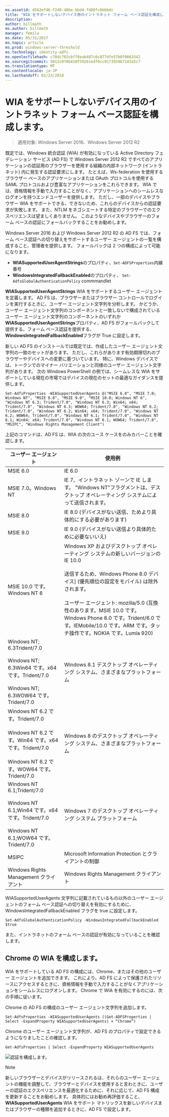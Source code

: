 ```yaml
---
ms.assetid: d562ef46-f240-48be-bbd4-fd88fc6bbbdc
title: "WIA をサポートしないデバイス用のイントラネット フォーム ベース認証を構成します。"
description: 
author: billmath
ms.author: billmath
manager: femila
ms.date: 05/31/2017
ms.topic: article
ms.prod: windows-server-threshold
ms.technology: identity-adfs
ms.openlocfilehash: c78dc702cbff8eab487c6c077dfe57b0f0663342
ms.sourcegitcommit: 5012c078b410f59261edf0cc917393467243a5c7
ms.translationtype: MT
ms.contentlocale: ja-JP
ms.lasthandoff: 02/23/2018
---
```

# <a name="configuring-intranet-forms-based-authentication-for-devices-that-do-not-support-wia"></a>WIA をサポートしないデバイス用のイントラネット フォーム ベース認証を構成します。

>適用対象: Windows Server 2016、Windows Server 2012 R2

既定では、Windows 統合認証 (WIA) が有効になっている Active Directory フェデレーション サービス (AD FS) で Windows Server 2012 R2 ですべてのアプリケーションの認証用のブラウザーを使用する組織の内部ネットワーク (イントラネット) 内に発生する認証要求にします。 たとえば、Ws-federation を使用するブラウザー ベースのアプリケーションまたは OAuth プロトコルを使用する SAML プロトコルおよび豊富なアプリケーションをこれらできます。 WIA では、資格情報を手動で入力することがなく、アプリケーションへのシームレスなログオンを持つエンドユーザーを提供します。 ただし、一部のデバイスやブラウザー WIA をサポートできる、できないため、これらのデバイスからの認証要求が失敗します。 また、NTLM をネゴシエートする特定のブラウザーでのエクスペリエンスは望ましくありません。 このようなデバイスやブラウザーのフォーム ベースの認証にフォールバックすることをお勧めします。

Windows Server 2016 および Windows Server 2012 R2 の AD FS では、フォーム ベース認証への切り替えをサポートするユーザー エージェントの一覧を構成すること、管理者を提供します。 フォールバックは 2 つの構成によって可能になります。


- **WIASupportedUserAgentStrings**のプロパティ、`Set-ADFSProperties`内線番号
- **WindowsIntegratedFallbackEnabled**のプロパティ、 `Set-AdfsGlobalAuthenticationPolicy` commmandlet

**WIASupportedUserAgentStrings** WIA をサポートするユーザー エージェントを定義します。 AD FS は、ブラウザーまたはブラウザー コントロールでログインを実行するときに、ユーザー エージェント文字列を分析します。 かどうか、ユーザー エージェント文字列のコンポーネントと一致しないで構成されているユーザー エージェント文字列のコンポーネントのいずれか**WIASupportedUserAgentStrings**プロパティ、AD FS がフォールバックして提供する、フォーム ベース認証を提供する、 **WindowsIntegratedFallbackEnabled**フラグが True に設定します。

新しい AD FS のインストールでは既定では、作成したユーザー エージェント文字列の一致のセットがあります。 ただし、これらがあります有効期限切れのブラウザーやデバイスへの変更に基づいています。 特に、Windows デバイスでは、トークンでのマイナー バリエーションと同様のユーザー エージェント文字列があります。 次の Windows PowerShell の例では、シームレスな WIA をサポートしている現在の市場ではデバイスの現在のセットの最適なガイダンスを提供します。

    Set-AdfsProperties -WIASupportedUserAgents @("MSIE 6.0", "MSIE 7.0; Windows NT", "MSIE 8.0", "MSIE 9.0", "MSIE 10.0; Windows NT 6", "Windows NT 6.3; Trident/7.0", "Windows NT 6.3; Win64; x64; Trident/7.0", "Windows NT 6.3; WOW64; Trident/7.0", "Windows NT 6.2; Trident/7.0", "Windows NT 6.2; Win64; x64; Trident/7.0", "Windows NT 6.2; WOW64; Trident/7.0", "Windows NT 6.1; Trident/7.0", "Windows NT 6.1; Win64; x64; Trident/7.0", "Windows NT 6.1; WOW64; Trident/7.0", "MSIPC", "Windows Rights Management Client")

上記のコマンドは、AD FS は、WIA の次のユース ケースをのみカバーことを確認します。

ユーザー エージェント|使用例|
-----|-----|
MSIE 6.0|IE 6.0|
MSIE 7.0。Windows NT|IE 7、イントラネット ゾーンで IE します。 "Windows NT"フラグメントは、デスクトップ オペレーティング システムによって送信されます。|
MSIE 8.0|IE 8.0 (デバイスがない送信、ためより具体的にする必要があります)|
MSIE 9.0|IE 9.0 (デバイスがない送信より具体的ために必要ないいえ)|
MSIE 10.0 です。Windows NT 6|Windows XP およびデスクトップ オペレーティング システムの新しいバージョンの IE 10.0</br></br>送信するため、Windows Phone 8.0 デバイス] (優先順位の設定をモバイル) は除外されます。</br></br>ユーザー エージェント: mozilla/5.0 (互換性のあります。MSIE 10.0 です。Windows Phone 8.0 です。Trident/6.0 です。IEMobile/10.0 です。ARM です。タッチ操作です。NOKIA です。Lumia 920)|
Windows NT; 6.3Trident/7.0</br></br>Windows NT; 6.3Win64 です。x64 です。Trident/7.0</br></br>Windows NT; 6.3WOW64 です。Trident/7.0| Windows 8.1 デスクトップ オペレーティング システム、さまざまなプラットフォーム|
Windows NT 6.2 です。Trident/7.0</br></br>Windows NT 6.2 です。Win64 です。x64 です。Trident/7.0</br></br>Windows NT 6.2 です。WOW64 です。Trident/7.0|Windows 8 のデスクトップ オペレーティング システム、さまざまなプラットフォーム|
Windows NT 6.1;Trident/7.0</br></br>Windows NT 6.1;Win64 です。x64 です。Trident/7.0</br></br>Windows NT 6.1;WOW64 です。Trident/7.0|Windows 7 のデスクトップ オペレーティング システム プラットフォーム|
MSIPC| Microsoft Information Protection とクライアントの制御|
Windows Rights Management クライアント|Windows Rights Management クライアント|

WIASupportedUserAgents 文字列に記載されているもの以外のユーザー エージェントのフォーム ベース認証への切り替えを有効にするために、WindowsIntegratedFallbackEnabled フラグを true に設定します。

    Set-AdfsGlobalAuthenticationPolicy -WindowsIntegratedFallbackEnabled $true

また、イントラネットのフォーム ベースの認証が有効になっていることを確認します。

## <a name="configuring-wia-for-chrome"></a>Chrome の WIA を構成します。
WIA をサポートしている AD FS の構成には、Chrome、またはその他のユーザー エージェントを追加できます。 これにより、AD FS によって保護されたリソースにアクセスするときに、資格情報を手動で入力することがなくアプリケーションをシームレスにログオンします。 Chrome で WIA を有効にするのには、次の手順に従います。

Chrome の AD FS の構成のユーザー エージェント文字列を追加します。

    Set-AdfsProperties -WIASupportedUserAgents ((Get-ADFSProperties | Select -ExpandProperty WIASupportedUserAgents) + “Chrome”)
    
Chrome のユーザー エージェント文字列が、AD FS のプロパティで設定できるようになりましたことの確認します。

    Get-AdfsProperties | Select -ExpandProperty WIASupportedUserAgents

![認証を構成します。](media/Configure-intranet-forms-based-authentication-for-devices-that-do-not-support-WIA/chrome1.png) 

>[!NOTE]   
> 新しいブラウザーとデバイスがリリースされるは、それらのユーザー エージェントの機能を調整して、ブラウザーとデバイスを使用すると言わときに、ユーザーの認証のエクスペリエンスを最適化するために、それに応じて、AD FS 構成を更新することをお勧めします。 具体的にはお勧め再評価すること、 **WIASupportedUserAgents** WIA をサポート マトリックスを新しいデバイスまたはブラウザーの種類を追加するときに、AD FS で設定します。


